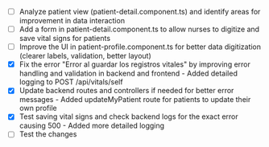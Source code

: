 - [ ] Analyze patient view (patient-detail.component.ts) and identify areas for improvement in data interaction
- [ ] Add a form in patient-detail.component.ts to allow nurses to digitize and save vital signs for patients
- [ ] Improve the UI in patient-profile.component.ts for better data digitization (clearer labels, validation, better layout)
- [x] Fix the error "Error al guardar los registros vitales" by improving error handling and validation in backend and frontend - Added detailed logging to POST /api/vitals/self
- [x] Update backend routes and controllers if needed for better error messages - Added updateMyPatient route for patients to update their own profile
- [x] Test saving vital signs and check backend logs for the exact error causing 500 - Added more detailed logging
- [ ] Test the changes
